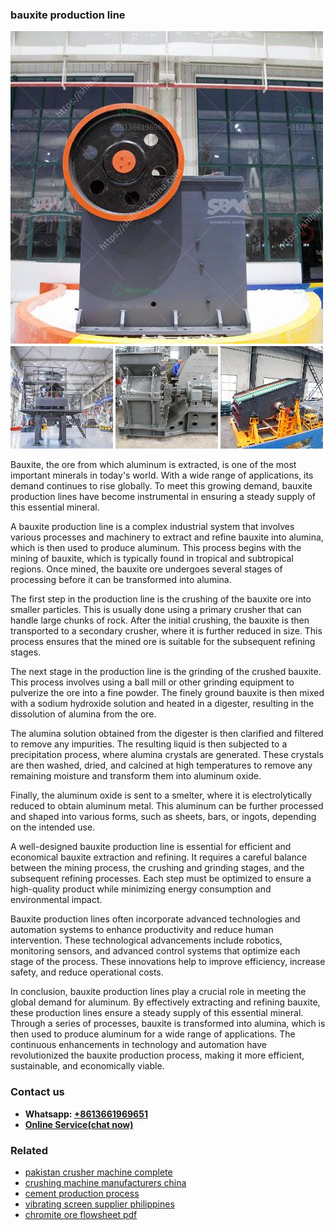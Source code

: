 <h3>bauxite production line</h3><img src='1704951468.jpg' alt=''><p>Bauxite, the ore from which aluminum is extracted, is one of the most important minerals in today's world. With a wide range of applications, its demand continues to rise globally. To meet this growing demand, bauxite production lines have become instrumental in ensuring a steady supply of this essential mineral.</p><p>A bauxite production line is a complex industrial system that involves various processes and machinery to extract and refine bauxite into alumina, which is then used to produce aluminum. This process begins with the mining of bauxite, which is typically found in tropical and subtropical regions. Once mined, the bauxite ore undergoes several stages of processing before it can be transformed into alumina.</p><p>The first step in the production line is the crushing of the bauxite ore into smaller particles. This is usually done using a primary crusher that can handle large chunks of rock. After the initial crushing, the bauxite is then transported to a secondary crusher, where it is further reduced in size. This process ensures that the mined ore is suitable for the subsequent refining stages.</p><p>The next stage in the production line is the grinding of the crushed bauxite. This process involves using a ball mill or other grinding equipment to pulverize the ore into a fine powder. The finely ground bauxite is then mixed with a sodium hydroxide solution and heated in a digester, resulting in the dissolution of alumina from the ore.</p><p>The alumina solution obtained from the digester is then clarified and filtered to remove any impurities. The resulting liquid is then subjected to a precipitation process, where alumina crystals are generated. These crystals are then washed, dried, and calcined at high temperatures to remove any remaining moisture and transform them into aluminum oxide.</p><p>Finally, the aluminum oxide is sent to a smelter, where it is electrolytically reduced to obtain aluminum metal. This aluminum can be further processed and shaped into various forms, such as sheets, bars, or ingots, depending on the intended use.</p><p>A well-designed bauxite production line is essential for efficient and economical bauxite extraction and refining. It requires a careful balance between the mining process, the crushing and grinding stages, and the subsequent refining processes. Each step must be optimized to ensure a high-quality product while minimizing energy consumption and environmental impact.</p><p>Bauxite production lines often incorporate advanced technologies and automation systems to enhance productivity and reduce human intervention. These technological advancements include robotics, monitoring sensors, and advanced control systems that optimize each stage of the process. These innovations help to improve efficiency, increase safety, and reduce operational costs.</p><p>In conclusion, bauxite production lines play a crucial role in meeting the global demand for aluminum. By effectively extracting and refining bauxite, these production lines ensure a steady supply of this essential mineral. Through a series of processes, bauxite is transformed into alumina, which is then used to produce aluminum for a wide range of applications. The continuous enhancements in technology and automation have revolutionized the bauxite production process, making it more efficient, sustainable, and economically viable.</p><h3>Contact us</h3><ul><li><strong>Whatsapp:&nbsp;<a href="https://wa.me/8613661969651">+8613661969651</a></strong></li><li><a href="https://swt.shibang-china.com/?git&amp;zhl&amp;bauxite production line"><strong>Online Service(chat now)</strong></a></li></ul><h3>Related</h3><ul><li><a href='pakistan crusher machine complete.md'>pakistan crusher machine complete</a></li><li><a href='crushing machine manufacturers china.md'>crushing machine manufacturers china</a></li><li><a href='cement production process.md'>cement production process</a></li><li><a href='vibrating screen supplier philippines.md'>vibrating screen supplier philippines</a></li><li><a href='chromite ore flowsheet pdf.md'>chromite ore flowsheet pdf</a></li></ul>